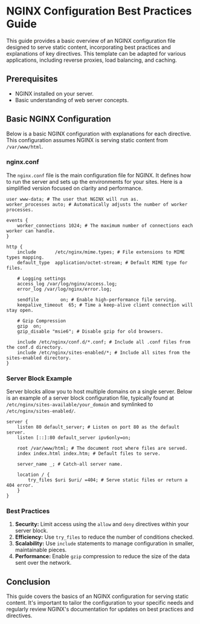 # NGINX Configuration Best Practices Guide

This guide provides a basic overview of an NGINX configuration file designed to serve static content, incorporating best practices and explanations of key directives. This template can be adapted for various applications, including reverse proxies, load balancing, and caching.

## Prerequisites

- NGINX installed on your server.
- Basic understanding of web server concepts.

## Basic NGINX Configuration

Below is a basic NGINX configuration with explanations for each directive. This configuration assumes NGINX is serving static content from `/var/www/html`.

### nginx.conf

The `nginx.conf` file is the main configuration file for NGINX. It defines how to run the server and sets up the environments for your sites. Here is a simplified version focused on clarity and performance.

```nginx
user www-data; # The user that NGINX will run as.
worker_processes auto; # Automatically adjusts the number of worker processes.

events {
    worker_connections 1024; # The maximum number of connections each worker can handle.
}

http {
    include       /etc/nginx/mime.types; # File extensions to MIME types mapping.
    default_type  application/octet-stream; # Default MIME type for files.

    # Logging settings
    access_log /var/log/nginx/access.log;
    error_log /var/log/nginx/error.log;

    sendfile        on; # Enable high-performance file serving.
    keepalive_timeout  65; # Time a keep-alive client connection will stay open.

    # Gzip Compression
    gzip  on;
    gzip_disable "msie6"; # Disable gzip for old browsers.

    include /etc/nginx/conf.d/*.conf; # Include all .conf files from the conf.d directory.
    include /etc/nginx/sites-enabled/*; # Include all sites from the sites-enabled directory.
}
```

### Server Block Example

Server blocks allow you to host multiple domains on a single server. Below is an example of a server block configuration file, typically found at `/etc/nginx/sites-available/your_domain` and symlinked to `/etc/nginx/sites-enabled/`.

```nginx
server {
    listen 80 default_server; # Listen on port 80 as the default server.
    listen [::]:80 default_server ipv6only=on;

    root /var/www/html; # The document root where files are served.
    index index.html index.htm; # Default files to serve.

    server_name _; # Catch-all server name.

    location / {
        try_files $uri $uri/ =404; # Serve static files or return a 404 error.
    }
}
```

### Best Practices

1. **Security:** Limit access using the `allow` and `deny` directives within your server block.
2. **Efficiency:** Use `try_files` to reduce the number of conditions checked.
3. **Scalability:** Use `include` statements to manage configuration in smaller, maintainable pieces.
4. **Performance:** Enable `gzip` compression to reduce the size of the data sent over the network.

## Conclusion

This guide covers the basics of an NGINX configuration for serving static content. It's important to tailor the configuration to your specific needs and regularly review NGINX's documentation for updates on best practices and directives.

